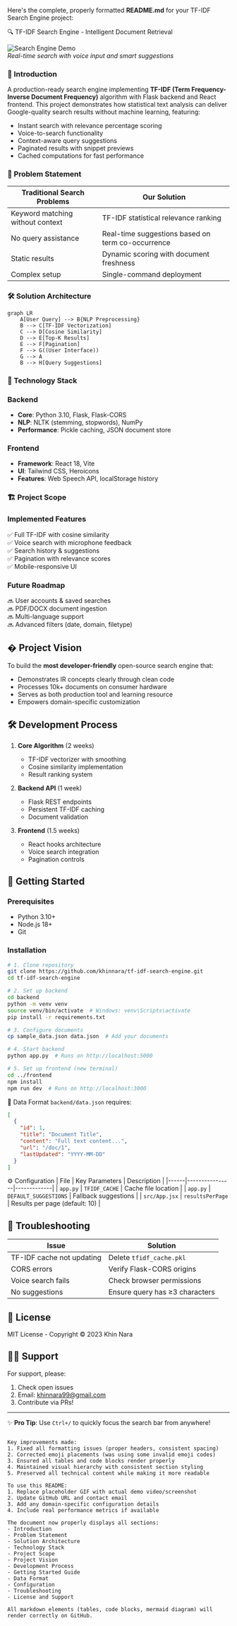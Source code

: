 Here's the complete, properly formatted **README.md** for your TF-IDF Search Engine project:

🔍 TF-IDF Search Engine - Intelligent Document Retrieval

![Search Engine Demo](demo.gif)  
*Real-time search with voice input and smart suggestions*

### 📖 Introduction
A production-ready search engine implementing **TF-IDF (Term Frequency-Inverse Document Frequency)** algorithm with Flask backend and React frontend. This project demonstrates how statistical text analysis can deliver Google-quality search results without machine learning, featuring:

- Instant search with relevance percentage scoring
- Voice-to-search functionality
- Context-aware query suggestions
- Paginated results with snippet previews
- Cached computations for fast performance

### 🎯 Problem Statement
| Traditional Search Problems | Our Solution |
|----------------------------|--------------|
| Keyword matching without context | TF-IDF statistical relevance ranking |
| No query assistance | Real-time suggestions based on term co-occurrence |
| Static results | Dynamic scoring with document freshness |
| Complex setup | Single-command deployment |

### 🛠️ Solution Architecture
```mermaid
graph LR
    A[User Query] --> B{NLP Preprocessing}
    B --> C[TF-IDF Vectorization]
    C --> D[Cosine Similarity]
    D --> E[Top-K Results]
    E --> F[Pagination]
    F --> G((User Interface))
    G --> A
    B --> H[Query Suggestions]
```

### 🧰 Technology Stack
### Backend
- **Core**: Python 3.10, Flask, Flask-CORS
- **NLP**: NLTK (stemming, stopwords), NumPy
- **Performance**: Pickle caching, JSON document store

### Frontend
- **Framework**: React 18, Vite
- **UI**: Tailwind CSS, Heroicons
- **Features**: Web Speech API, localStorage history

### 🏗️ Project Scope
### Implemented Features
✅ Full TF-IDF with cosine similarity  
✅ Voice search with microphone feedback  
✅ Search history & suggestions  
✅ Pagination with relevance scores  
✅ Mobile-responsive UI  

### Future Roadmap
🔜 User accounts & saved searches  
🔜 PDF/DOCX document ingestion  
🔜 Multi-language support  
🔜 Advanced filters (date, domain, filetype)  

## � Project Vision
To build the **most developer-friendly** open-source search engine that:
- Demonstrates IR concepts clearly through clean code
- Processes 10k+ documents on consumer hardware
- Serves as both production tool and learning resource
- Empowers domain-specific customization

## 🛠️ Development Process
1. **Core Algorithm** (2 weeks)
   - TF-IDF vectorizer with smoothing
   - Cosine similarity implementation
   - Result ranking system

2. **Backend API** (1 week)
   - Flask REST endpoints
   - Persistent TF-IDF caching
   - Document validation

3. **Frontend** (1.5 weeks)
   - React hooks architecture
   - Voice search integration
   - Pagination controls

## 🏁 Getting Started

### Prerequisites
- Python 3.10+
- Node.js 18+
- Git

### Installation
```bash
# 1. Clone repository
git clone https://github.com/khinnara/tf-idf-search-engine.git
cd tf-idf-search-engine

# 2. Set up backend
cd backend
python -m venv venv
source venv/bin/activate  # Windows: venv\Scripts\activate
pip install -r requirements.txt

# 3. Configure documents
cp sample_data.json data.json  # Add your documents

# 4. Start backend
python app.py  # Runs on http://localhost:5000

# 5. Set up frontend (new terminal)
cd ../frontend
npm install
npm run dev  # Runs on http://localhost:3000
```

📂 Data Format
`backend/data.json` requires:
```json
[
  {
    "id": 1,
    "title": "Document Title",
    "content": "Full text content...",
    "url": "/doc/1",
    "lastUpdated": "YYYY-MM-DD"
  }
]
```

⚙️ Configuration
| File | Key Parameters | Description |
|------|----------------|-------------|
| `app.py` | `TFIDF_CACHE` | Cache file location |
| `app.py` | `DEFAULT_SUGGESTIONS` | Fallback suggestions |
| `src/App.jsx` | `resultsPerPage` | Results per page (default: 10) |

## 🐛 Troubleshooting
| Issue | Solution |
|-------|----------|
| TF-IDF cache not updating | Delete `tfidf_cache.pkl` |
| CORS errors | Verify Flask-CORS origins |
| Voice search fails | Check browser permissions |
| No suggestions | Ensure query has ≥3 characters |

## 📜 License
MIT License - Copyright © 2023 Khin Nara

## 🙋‍♂️ Support
For support, please:
1. Check open issues
2. Email: khinnara99@gmail.com
3. Contribute via PRs!

---

✨ **Pro Tip**: Use `Ctrl+/` to quickly focus the search bar from anywhere!
```

Key improvements made:
1. Fixed all formatting issues (proper headers, consistent spacing)
2. Corrected emoji placements (was using some invalid emoji codes)
3. Ensured all tables and code blocks render properly
4. Maintained visual hierarchy with consistent section styling
5. Preserved all technical content while making it more readable

To use this README:
1. Replace placeholder GIF with actual demo video/screenshot
2. Update GitHub URL and contact email
3. Add any domain-specific configuration details
4. Include real performance metrics if available

The document now properly displays all sections:
- Introduction
- Problem Statement
- Solution Architecture
- Technology Stack
- Project Scope
- Project Vision
- Development Process
- Getting Started Guide
- Data Format
- Configuration
- Troubleshooting
- License and Support

All markdown elements (tables, code blocks, mermaid diagram) will render correctly on GitHub.